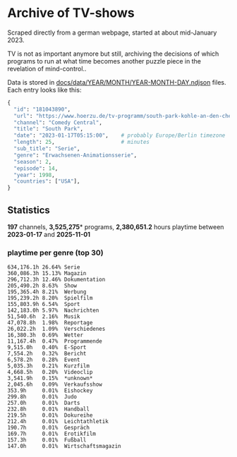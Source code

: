 # Archive of TV-shows

Scraped directly from a german webpage, started at about mid-January 2023.

TV is not as important anymore but still, archiving the decisions of which programs to run at what time
becomes another puzzle piece in the revelation of mind-control.. 

Data is stored in [docs/data/YEAR/MONTH/YEAR-MONTH-DAY.ndjson](docs/data/) files. 
Each entry looks like this:

```python
{
  "id": "181043890", 
  "url": "https://www.hoerzu.de/tv-programm/south-park-kohle-an-den-chefkoch/bid_181043890/", 
  "channel": "Comedy Central", 
  "title": "South Park", 
  "date": "2023-01-17T05:15:00",    # probably Europe/Berlin timezone 
  "length": 25,                     # minutes 
  "sub_title": "Serie", 
  "genre": "Erwachsenen-Animationsserie", 
  "season": 2, 
  "episode": 14, 
  "year": 1998, 
  "countries": ["USA"],
}
```

## Statistics

**197** channels, **3,525,275*** programs, **2,380,651.2** hours playtime between **2023-01-17** and **2025-11-01**


### playtime per genre (top 30)

    634,176.1h 26.64% Serie
    360,086.3h 15.13% Magazin
    296,712.3h 12.46% Dokumentation
    205,490.2h 8.63%  Show
    195,365.4h 8.21%  Werbung
    195,239.2h 8.20%  Spielfilm
    155,803.9h 6.54%  Sport
    142,183.0h 5.97%  Nachrichten
    51,540.6h  2.16%  Musik
    47,078.8h  1.98%  Reportage
    26,022.2h  1.09%  Verschiedenes
    16,380.3h  0.69%  Wetter
    11,167.4h  0.47%  Programmende
    9,515.0h   0.40%  E-Sport
    7,554.2h   0.32%  Bericht
    6,578.2h   0.28%  Event
    5,035.3h   0.21%  Kurzfilm
    4,668.5h   0.20%  Videoclip
    3,541.9h   0.15%  *unknown*
    2,045.6h   0.09%  Verkaufsshow
    353.9h     0.01%  Eishockey
    299.8h     0.01%  Judo
    257.0h     0.01%  Darts
    232.8h     0.01%  Handball
    219.5h     0.01%  Dokureihe
    212.4h     0.01%  Leichtathletik
    190.7h     0.01%  Gespräch
    169.7h     0.01%  Erotikfilm
    157.3h     0.01%  Fußball
    147.0h     0.01%  Wirtschaftsmagazin
